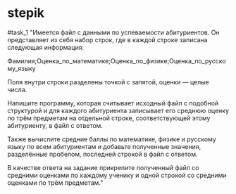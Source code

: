# stepik
#task_1
"Имеется файл с данными по успеваемости абитуриентов. Он представляет из себя набор строк, где в каждой строке записана следующая информация:

Фамилия;Оценка_по_математике;Оценка_по_физике;Оценка_по_русскому_языку

Поля внутри строки разделены точкой с запятой, оценки — целые числа.

Напишите программу, которая считывает исходный файл с подобной структурой и для каждого абитуриента записывает его среднюю оценку по трём предметам на отдельной строке, соответствующей этому абитуриенту, в файл с ответом.

Также вычислите средние баллы по математике, физике и русскому языку по всем абитуриентам и добавьте полученные значения, разделённые пробелом, последней строкой в файл с ответом.

В качестве ответа на задание прикрепите полученный файл со средними оценками по каждому ученику и одной строкой со средними оценками по трём предметам."
